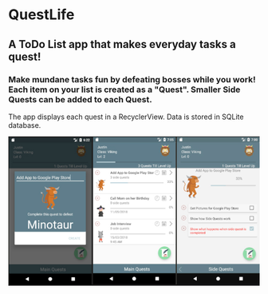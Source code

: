 # QuestLife

<h2>A ToDo List app that makes everyday tasks a quest!</h2>

<h3>Make mundane tasks fun by defeating bosses while you work! Each item on your list is created as a "Quest". Smaller Side Quests can be added to each Quest.</h3>

<p>The app displays each quest in a RecyclerView. Data is stored in SQLite database.</p>




![Alt text](app_images/QuestLifeStoreImage_smaller.jpg)



